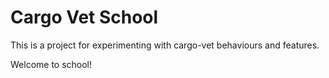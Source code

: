 # Cargo Vet School

This is a project for experimenting with cargo-vet behaviours and features.

Welcome to school!